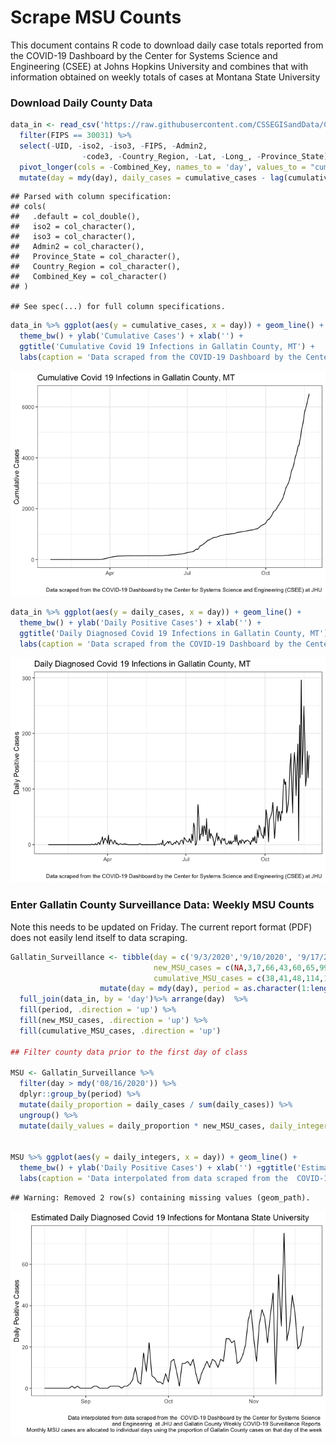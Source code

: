 Scrape MSU Counts
================

This document contains R code to download daily case totals reported
from the COVID-19 Dashboard by the Center for Systems Science and
Engineering (CSEE) at Johns Hopkins University and combines that with
information obtained on weekly totals of cases at Montana State
University

### Download Daily County Data

``` r
data_in <- read_csv('https://raw.githubusercontent.com/CSSEGISandData/COVID-19/master/csse_covid_19_data/csse_covid_19_time_series/time_series_covid19_confirmed_US.csv') %>% 
  filter(FIPS == 30031) %>% 
  select(-UID, -iso2, -iso3, -FIPS, -Admin2, 
                -code3, -Country_Region, -Lat, -Long_, -Province_State) %>% 
  pivot_longer(cols = -Combined_Key, names_to = 'day', values_to = "cumulative_cases") %>%
  mutate(day = mdy(day), daily_cases = cumulative_cases - lag(cumulative_cases))
```

    ## Parsed with column specification:
    ## cols(
    ##   .default = col_double(),
    ##   iso2 = col_character(),
    ##   iso3 = col_character(),
    ##   Admin2 = col_character(),
    ##   Province_State = col_character(),
    ##   Country_Region = col_character(),
    ##   Combined_Key = col_character()
    ## )

    ## See spec(...) for full column specifications.

``` r
data_in %>% ggplot(aes(y = cumulative_cases, x = day)) + geom_line() + 
  theme_bw() + ylab('Cumulative Cases') + xlab('') + 
  ggtitle('Cumulative Covid 19 Infections in Gallatin County, MT') + 
  labs(caption = 'Data scraped from the COVID-19 Dashboard by the Center for Systems Science and Engineering (CSEE) at JHU')
```

![](Scrape_MSU_files/figure-gfm/unnamed-chunk-1-1.png)<!-- -->

``` r
data_in %>% ggplot(aes(y = daily_cases, x = day)) + geom_line() + 
  theme_bw() + ylab('Daily Positive Cases') + xlab('') + 
  ggtitle('Daily Diagnosed Covid 19 Infections in Gallatin County, MT') + 
  labs(caption = 'Data scraped from the COVID-19 Dashboard by the Center for Systems Science and Engineering (CSEE) at JHU')
```

![](Scrape_MSU_files/figure-gfm/unnamed-chunk-1-2.png)<!-- -->

### Enter Gallatin County Surveillance Data: Weekly MSU Counts

Note this needs to be updated on Friday. The current report format (PDF)
does not easily lend itself to data scraping.

``` r
Gallatin_Surveillance <- tibble(day = c('9/3/2020','9/10/2020', '9/17/2020', '9/24/2020', '10/2/2020', '10/8/2020', '10/15/2020',"10/22/2020", '10/29/2020','11/05/2020','11/12/2020','11/19/2020'), 
                                new_MSU_cases = c(NA,3,7,66,43,60,65,99,132,212,265,203), 
                                cumulative_MSU_cases = c(38,41,48,114,157,217,282,381,513,725,990,1193) ) %>%
                    mutate(day = mdy(day), period = as.character(1:length(new_MSU_cases))) %>% 
  full_join(data_in, by = 'day')%>% arrange(day)  %>%
  fill(period, .direction = 'up') %>%
  fill(new_MSU_cases, .direction = 'up') %>%
  fill(cumulative_MSU_cases, .direction = 'up')

## Filter county data prior to the first day of class

MSU <- Gallatin_Surveillance %>% 
  filter(day > mdy('08/16/2020')) %>% 
  dplyr::group_by(period) %>% 
  mutate(daily_proportion = daily_cases / sum(daily_cases)) %>% 
  ungroup() %>%
  mutate(daily_values = daily_proportion * new_MSU_cases, daily_integers = round(daily_values))


MSU %>% ggplot(aes(y = daily_integers, x = day)) + geom_line() + 
  theme_bw() + ylab('Daily Positive Cases') + xlab('') +ggtitle('Estimated Daily Diagnosed Covid 19 Infections for Montana State University') + 
  labs(caption = 'Data interpolated from data scraped from the  COVID-19 Dashboard by the Center for Systems Science \n and Engineering  at JHU and Gallatin County Weekly COVID-19 Surveillance Reports \n Monthly MSU cases are allocated to individual days using the proportion of Gallatin County cases on that day of the week')
```

    ## Warning: Removed 2 row(s) containing missing values (geom_path).

![](Scrape_MSU_files/figure-gfm/unnamed-chunk-2-1.png)<!-- -->
